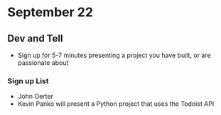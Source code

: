 # September 22
## Dev and Tell
- Sign up for 5-7 minutes presenting a project you have built, or are passionate about

### Sign up List
- John Oerter
- Kevin Panko will present a Python project that uses the Todoist API
